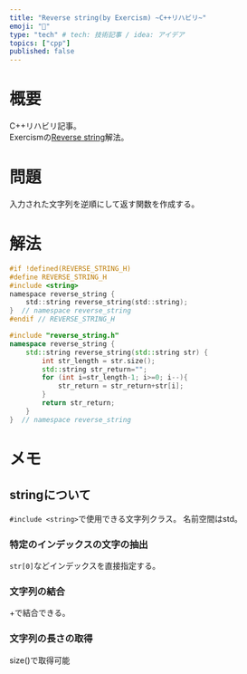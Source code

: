 ```yaml
---
title: "Reverse string(by Exercism) ~C++リハビリ~"
emoji: "👻"
type: "tech" # tech: 技術記事 / idea: アイデア
topics: ["cpp"]
published: false
---
```


# 概要
C++リハビリ記事。  
Exercismの[Reverse string](https://exercism.org/tracks/cpp/exercises/reverse-string)解法。


# 問題
入力された文字列を逆順にして返す関数を作成する。

# 解法
```cpp:reverse_string.h
#if !defined(REVERSE_STRING_H)
#define REVERSE_STRING_H
#include <string>
namespace reverse_string {
    std::string reverse_string(std::string);
}  // namespace reverse_string
#endif // REVERSE_STRING_H
```

```cpp:reverse_string.cpp
#include "reverse_string.h"
namespace reverse_string {
    std::string reverse_string(std::string str) {
        int str_length = str.size();
        std::string str_return="";
        for (int i=str_length-1; i>=0; i--){
            str_return = str_return+str[i];
        }
        return str_return;
    }
}  // namespace reverse_string
```

# メモ
## stringについて
`#include <string>`で使用できる文字列クラス。 名前空間はstd。  

### 特定のインデックスの文字の抽出
`str[0]`などインデックスを直接指定する。


### 文字列の結合
+で結合できる。

### 文字列の長さの取得
size()で取得可能